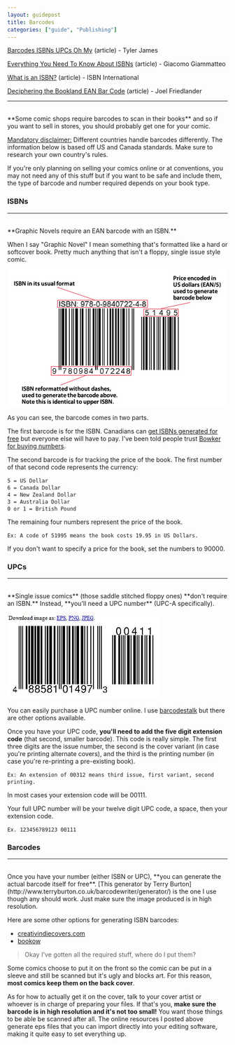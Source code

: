 ```yaml
---
layout: guidepost
title: Barcodes
categories: ["guide", "Publishing"]
---
```


[Barcodes ISBNs UPCs Oh My](http://www.comixtribe.com/2013/07/10/barcodes-isbns-upcs-oh-my/) (article) - Tyler James

[Everything You Need To Know About ISBNs](https://selfpublishingadvice.org/isbns-for-self-published-books/) (article) - Giacomo Giammatteo

[What is an ISBN?](https://www.isbn-international.org/content/what-isbn) (article) - ISBN International

[Deciphering the Bookland EAN Bar Code](https://www.thebookdesigner.com/2009/10/self-publishing-basics-deciphering-the-bookland-ean-bar-code/) (article) - Joel Friedlander

<hr><br>
**Some comic shops require barcodes to scan in their books** and so if you want to sell in stores, you should probably get one for your comic.

<u>Mandatory disclaimer:</u> Different countries handle barcodes differently. The information below is based off US and Canada standards. Make sure to research your own country's rules.

If you're only planning on selling your comics online or at conventions, you may not need any of this stuff but if you want to be safe and include them, the type of barcode and number required depends on your book type.

### ISBNs

<hr><br>
**Graphic Novels require an EAN barcode with an ISBN.**

When I say "Graphic Novel" I mean something that's formatted like a hard or softcover book. Pretty much anything that isn't a floppy, single issue style comic.

![](/images/guide/isbn.jpg)

As you can see, the barcode comes in two parts.

The first barcode is for the ISBN. Canadians can [get ISBNs generated for free](http://www.bac-lac.gc.ca/eng/services/isbn-canada/Pages/isbn-canada.aspx) but everyone else will have to pay. I've been told people trust [Bowker for buying numbers](https://www.myidentifiers.com/isbn/main).

The second barcode is for tracking the price of the book. The first number of that second code represents the currency:
```
5 = US Dollar
6 = Canada Dollar
4 = New Zealand Dollar
3 = Australia Dollar
0 or 1 = British Pound
```
The remaining four numbers represent the price of the book.

```
Ex: A code of 51995 means the book costs 19.95 in US Dollars.
```

If you don't want to specify a price for the book, set the numbers to 90000.

### UPCs

<hr><br>
**Single issue comics** (those saddle stitched floppy ones) **don't require an ISBN.** Instead, **you'll need a UPC number** (UPC-A specifically).

![](/images/guide/upc.jpg)

You can easily purchase a UPC number online. I use [barcodestalk](https://www.barcodestalk.com/bar-code-numbers) but there are other options available.

Once you have your UPC code, **you'll need to add the five digit extension code** (that second, smaller barcode). This code is really simple. The first three digits are the issue number, the second is the cover variant (in case you're printing alternate covers), and the third is the printing number (in case you're re-printing a pre-existing book).

```
Ex: An extension of 00312 means third issue, first variant, second printing.
```

In most cases your extension code will be 00111.

Your full UPC number will be your twelve digit UPC code, a space, then your extension code.

```
Ex. 123456789123 00111
```

### Barcodes

<hr><br>
Once you have your number (either ISBN or UPC), **you can generate the actual barcode itself for free**. [This generator by Terry Burton](http://www.terryburton.co.uk/barcodewriter/generator/) is the one I use though any should work. Just make sure the image produced is in high resolution.

Here are some other options for generating ISBN barcodes:
- [creativindiecovers.com](http://www.creativindiecovers.com/free-online-isbn-barcode-generator/)
- [bookow](https://www.bookow.com/resources.php)

> Okay I've gotten all the required stuff, where do I put them?

Some comics choose to put it on the front so the comic can be put in a sleeve and still be scanned but it's ugly and blocks art. For this reason, **most comics keep them on the back cover**.

As for how to actually get it on the cover, talk to your cover artist or whoever is in charge of preparing your files. If that's you, **make sure the barcode is in high resolution and it's not too small!** You want those things to be able be scanned after all. The online resources I posted above generate eps files that you can import directly into your editing software, making it quite easy to set everything up.